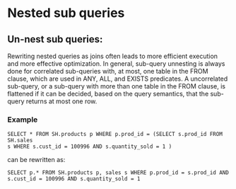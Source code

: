 # Nested sub queries

## Un-nest sub queries:   
 Rewriting nested queries as joins often leads to more efficient
execution and more effective optimization. In general, sub-query unnesting
is always done for correlated sub-queries with, at most, one table in
the FROM clause, which are used in ANY, ALL, and EXISTS predicates.
A uncorrelated sub-query, or a sub-query with more than one table in
the FROM clause, is flattened if it can be decided, based on the query
semantics, that the sub-query returns at most one row.

### Example

```
SELECT * FROM SH.products p WHERE p.prod_id = (SELECT s.prod_id FROM SH.sales
s WHERE s.cust_id = 100996 AND s.quantity_sold = 1 )
```
can be rewritten as:   
```
SELECT p.* FROM SH.products p, sales s WHERE p.prod_id = s.prod_id AND
s.cust_id = 100996 AND s.quantity_sold = 1
```
